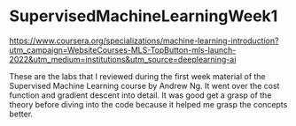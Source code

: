 # SupervisedMachineLearningWeek1

https://www.coursera.org/specializations/machine-learning-introduction?utm_campaign=WebsiteCourses-MLS-TopButton-mls-launch-2022&utm_medium=institutions&utm_source=deeplearning-ai

These are the labs that I reviewed during the first week material of the Supervised Machine Learning course by Andrew Ng. It went over the cost function and gradient descent into detail. It was good get a grasp of the theory before diving into the code because it helped me grasp the concepts better. 
